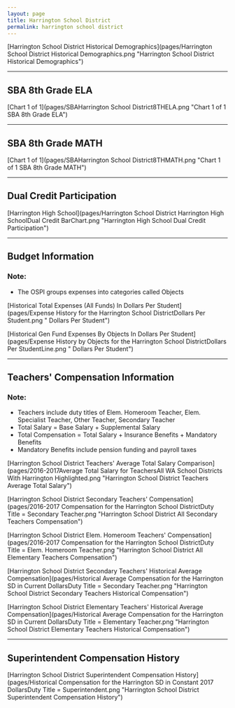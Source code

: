 ```yaml
---
layout: page
title: Harrington School District
permalink: harrington school district
---
```



[Harrington School District Historical Demographics](pages/Harrington School District Historical Demographics.png "Harrington School District Historical Demographics")

___

## SBA 8th Grade ELA

[Chart 1 of 1](pages/SBAHarrington School District8THELA.png "Chart 1 of 1 SBA 8th Grade ELA")


___

## SBA 8th Grade MATH

[Chart 1 of 1](pages/SBAHarrington School District8THMATH.png "Chart 1 of 1 SBA 8th Grade MATH")


___

## Dual Credit Participation

[Harrington High School](pages/Harrington School District Harrington High SchoolDual Credit BarChart.png "Harrington High School Dual Credit Participation")


___

## Budget Information
### Note:
- The OSPI groups expenses into categories called Objects

[Historical Total Expenses (All Funds) In Dollars Per Student](pages/Expense History for the Harrington School DistrictDollars Per Student.png " Dollars Per Student")

[Historical Gen Fund Expenses By Objects In Dollars Per Student](pages/Expense History by Objects for the Harrington School DistrictDollars Per StudentLine.png " Dollars Per Student")


___

## Teachers' Compensation Information
### Note:
- Teachers include duty titles of Elem. Homeroom Teacher, Elem. Specialist Teacher, Other Teacher, Secondary Teacher
- Total Salary = Base Salary + Supplemental Salary
- Total Compensation = Total Salary + Insurance Benefits + Mandatory Benefits
- Mandatory Benefits include pension funding and payroll taxes

[Harrington School District Teachers' Average Total Salary Comparison](pages/2016-2017Average Total Salary for TeachersAll WA School Districts With Harrington Highlighted.png "Harrington School District Teachers Average Total Salary")

[Harrington School District Secondary Teachers' Compensation](pages/2016-2017 Compensation for the Harrington School DistrictDuty Title = Secondary Teacher.png "Harrington School District All Secondary Teachers Compensation")

[Harrington School District Elem. Homeroom Teachers' Compensation](pages/2016-2017 Compensation for the Harrington School DistrictDuty Title = Elem. Homeroom Teacher.png "Harrington School District All Elementary Teachers Compensation")

[Harrington School District Secondary Teachers' Historical Average Compensation](pages/Historical Average Compensation for the Harrington SD in Current DollarsDuty Title = Secondary Teacher.png "Harrington School District Secondary Teachers Historical Compensation")

[Harrington School District Elementary Teachers' Historical Average Compensation](pages/Historical Average Compensation for the Harrington SD in Current DollarsDuty Title = Elementary Teacher.png "Harrington School District Elementary Teachers Historical Compensation")


___

## Superintendent Compensation History

[Harrington School District Superintendent Compensation History](pages/Historical Compensation for the Harrington SD in Constant 2017 DollarsDuty Title = Superintendent.png "Harrington School District Superintendent Compensation History")

